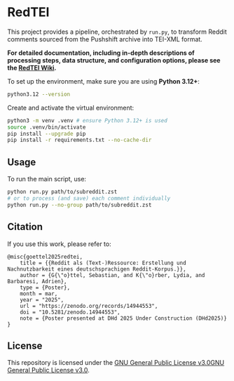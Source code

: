 # RedTEI

This project provides a pipeline, orchestrated by `run.py`, to transform Reddit comments sourced from the Pushshift archive into TEI-XML format.

**For detailed documentation, including in-depth descriptions of processing steps, data structure, and configuration options, please see the [RedTEI Wiki](https://github.com/sgoettel/RedTEI/wiki/Introduction).**

To set up the environment, make sure you are using **Python 3.12+**:
```bash
python3.12 --version
```
<!-- If python3.12 is not available, install it first:
```bash
sudo add-apt-repository ppa:deadsnakes/ppa
sudo apt update
sudo apt install python3.12 python3.12-venv python3.12-dev
-->

Create and activate the virtual environment:
```bash
python3 -m venv .venv # ensure Python 3.12+ is used
source .venv/bin/activate
pip install --upgrade pip
pip install -r requirements.txt --no-cache-dir
```

## Usage

To run the main script, use:
```bash
python run.py path/to/subreddit.zst
# or to process (and save) each comment individually
python run.py --no-group path/to/subreddit.zst
```

## Citation

If you use this work, please refer to: 
```
@misc{goettel2025redtei,
    title = {{Reddit als (Text-)Ressource: Erstellung und Nachnutzbarkeit eines deutschsprachigen Reddit-Korpus.}},
    author = {G{\"o}ttel, Sebastian, and K{\"o}rber, Lydia, and Barbaresi, Adrien},
    type = {Poster},
    month = mar,
    year = "2025",
    url = "https://zenodo.org/records/14944553",
    doi = "10.5281/zenodo.14944553",
    note = {Poster presented at DHd 2025 Under Construction (DHd2025)}
}
```

## License

This repository is licensed under the [GNU General Public License v3.0GNU General Public License v3.0](https://github.com/sgoettel/RedTEI/blob/master/LICENSE).
